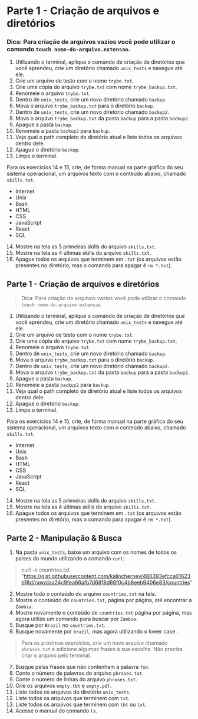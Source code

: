 # Parte 1 - Criação de arquivos e diretórios

### Dica: Para criação de arquivos vazios você pode utilizar o comando `touch nome-do-arquivo.extensao`.

1. Utilizando o terminal, aplique o comando de criação de diretórios que você aprendeu, crie um diretório chamado `unix_tests` e navegue até ele.
2. Crie um arquivo de testo com o nome `trybe.txt`.
3. Crie uma cópia do arquivo `trybe.txt` com nome `trybe_backup.txt`.
4. Renomeie o arquivo `trybe.txt`.
5. Dentro de `unix_tests`, crie um novo diretório chamado `backup`.
6. Mova o arquivo `trybe_backup.txt` para o diretório `backup`.
7. Dentro de `unix_tests`, crie um novo diretório chamado `backup2`.
8. Mova o arquivo `trybe_backup.txt` da pasta `backup` para a pasta `backup2`.
9. Apague a pasta `backup`.
10. Renomeie a pasta `backup2` para `backup`.
11. Veja qual o path completo de diretório atual e liste todos os arquivos dentro dele.
12. Apague o diretório `backup`.
13. Limpe o terminal.

Para os exercícios 14 e 15, crie, de forma manual na parte gráfica do seu sistema operacional, um arquivos texto com o conteúdo abaixo, chamado `skills.txt`.

- Internet
- Unix
- Bash
- HTML
- CSS
- JavaScript
- React
- SQL

14. Mostre na tela as 5 primeiras skills do arquivo `skills,txt`.
15. Mostre na tela as 4 últimas skills do arquivo `skills.txt`.
16. Apague todos os arquivos que terminem em `.txt` (os arquivos estão presentes no diretório, mas o comando para apagar é `rm *.txt`).

## Parte 1 - Criação de arquivos e diretórios

> Dica: Para criação de arquivos vazios você pode utilizar o comando `touch nome-do-arquivo.extensao`.

1. Utilizando o terminal, aplique o comando de criação de diretórios que você aprendeu, crie um diretório chamado `unix_tests` e navegue até ele.
2. Crie um arquivo de testo com o nome `trybe.txt`.
3. Crie uma cópia do arquivo `trybe.txt` com nome `trybe_backup.txt`.
4. Renomeie o arquivo `trybe.txt`.
5. Dentro de `unix_tests`, crie um novo diretório chamado `backup`.
6. Mova o arquivo `trybe_backup.txt` para o diretório `backup`.
7. Dentro de `unix_tests`, crie um novo diretório chamado `backup2`.
8. Mova o arquivo `trybe_backup.txt` da pasta `backup` para a pasta `backup2`.
9. Apague a pasta `backup`.
10. Renomeie a pasta `backup2` para `backup`.
11. Veja qual o path completo de diretório atual e liste todos os arquivos dentro dele.
12. Apague o diretório `backup`.
13. Limpe o terminal.

Para os exercícios 14 e 15, crie, de forma manual na parte gráfica do seu sistema operacional, um arquivos texto com o conteúdo abaixo, chamado `skills.txt`.

- Internet
- Unix
- Bash
- HTML
- CSS
- JavaScript
- React
- SQL

14. Mostre na tela as 5 primeiras skills do arquivo `skills,txt`.
15. Mostre na tela as 4 últimas skills do arquivo `skills.txt`.
16. Apague todos os arquivos que terminem em `.txt` (os arquivos estão presentes no diretório, mas o comando para apagar é `rm *.txt`).


## Parte 2 - Manipulação & Busca

1. Na pasta `unix_tests`, baixe um arquivo com os nomes de todos os países do mundo utilizando o comando `curl`:

> curl -o countries.txt "https://gist.githubusercontent.com/kalinchernev/486393efcca01623b18d/raw/daa24c9fea66afb7d68f8d69f0c4b8eeb9406e83/countries"

2. Mostre todo o conteúdo do arquivo `countries.txt` na tela.
3. Mostre o conteúdo de `countries.txt`, página por página, até encontrar a `Zambia`.
4. Mostre novamente o conteúdo de `countries.txt` página por página, mas agora utilize um comando para buscar por `Zambia`.
5. Busque por `Brazil` no `countries.txt`.
6. Busque novamente por `brazil`, mas agora utilizando o lower case .

> Para os próximos exercícios, crie um novo arquivo chamado `phrases.txt` e adicione algumas frases à sua escolha. Não precisa criar o arquivo pelo terminal.

7. Busque pelas frases que não contenham a palavra `fox`.
8. Conte o número de palavras do arquivo `phrases.txt`.
9. Conte o número de linhas do arquivo `phrases.txt`.
10. Crie os arquivos `empty.tbt` e `empty.pdf`.
11. Liste todos os arquivos do diretório `unix_tests`.
12. Liste todos os arquivos que terminem com `txt`.
13. Liste todos os arquivos que terminem com `tbt` ou `txt`.
14. Acesse o manual do comando `ls`.

